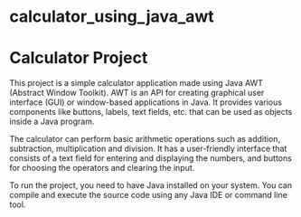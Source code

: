 # calculator_using_java_awt
# Calculator Project

This project is a simple calculator application made using Java AWT (Abstract Window Toolkit). AWT is an API for creating graphical user interface (GUI) or window-based applications in Java. It provides various components like buttons, labels, text fields, etc. that can be used as objects inside a Java program.

The calculator can perform basic arithmetic operations such as addition, subtraction, multiplication and division. It has a user-friendly interface that consists of a text field for entering and displaying the numbers, and buttons for choosing the operators and clearing the input.

To run the project, you need to have Java installed on your system. You can compile and execute the source code using any Java IDE or command line tool.  

 

